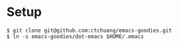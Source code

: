 # Setup


```
$ git clone git@github.com:ctchuang/emacs-goodies.git
$ ln -s emacs-goodies/dot-emacs $HOME/.emacs
```
